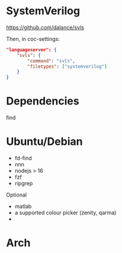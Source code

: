 
# SystemVerilog


https://github.com/dalance/svls

Then, in coc-settings: 

``` json
"languageserver": {
    "svls": {
        "command": "svls",
        "filetypes": ["systemverilog"]
    }
}
```

# Dependencies

find


# Ubuntu/Debian

- fd-find
- nnn
- nodejs > 16
- fzf
- ripgrep

Optional
- matlab
- a supported colour picker (zenity, qarma)
- 


# Arch




